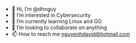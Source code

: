 - 👋 Hi, I’m @dhnguy
- 👀 I’m interested in Cybersecurity
- 🌱 I’m currently learning Linux and GO
- 💞️ I’m looking to collaborate on anything
- 📫 How to reach me nguyenhdavid@hotmail.com

<!---
dhnguy/dhnguy is a ✨ special ✨ repository because its `README.md` (this file) appears on your GitHub profile.
You can click the Preview link to take a look at your changes.
--->
